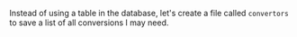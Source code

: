 

Instead of using a table in the database, let's create a file called `convertors` to save a list of all conversions I may need.

